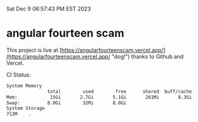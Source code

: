 Sat Dec  9 06:57:43 PM EST 2023

# angular fourteen scam


This project is live at [https://angularfourteenscam.vercel.app/](https://angularfourteenscam.vercel.app/ "dog!") thanks to Github and Vercel.

CI Status: 

```bash
System Memory
               total        used        free      shared  buff/cache   available
Mem:            15Gi       2.7Gi       5.1Gi       261Mi       8.3Gi        12Gi
Swap:          8.0Gi        32Mi       8.0Gi
System Storage
713M	.
